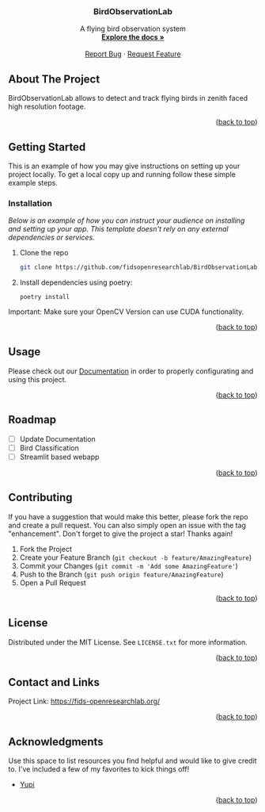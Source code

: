 <!-- PROJECT LOGO -->
<br />


<div align="center">
<!--
  <a href="https://github.com/othneildrew/Best-README-Template">
    <img src="images/logo.png" alt="Logo" width="80" height="80">
  </a>
-->
  <h3 align="center">BirdObservationLab</h3>

  <p align="center">
    A flying bird observation system
    <br />
    <a href="https://github.com/othneildrew/Best-README-Template"><strong>Explore the docs »</strong></a>
    <br />
    <br />
    <!---
    <a href="https://github.com/othneildrew/Best-README-Template">View Demo</a>
    ·
    -->
    <a href="https://github.com/fidsopenresearchlab/BirdObservationLab/issues">Report Bug</a>
    ·
    <a href="https://github.com/fidsopenresearchlab/BirdObservationLab/issues">Request Feature</a>
  </p>
</div>




<!-- ABOUT THE PROJECT -->
## About The Project

BirdObservationLab allows to detect and track flying birds in zenith faced high resolution footage. 

<p align="right">(<a href="#readme-top">back to top</a>)</p>


<!-- GETTING STARTED -->
## Getting Started

This is an example of how you may give instructions on setting up your project locally.
To get a local copy up and running follow these simple example steps.

### Installation

_Below is an example of how you can instruct your audience on installing and setting up your app. This template doesn't rely on any external dependencies or services._

1. Clone the repo
   ```sh
   git clone https://github.com/fidsopenresearchlab/BirdObservationLab.git
   ```
2. Install dependencies using poetry:
    ```shell
    poetry install
    ```

Important: Make sure your OpenCV Version can use CUDA functionality.

<p align="right">(<a href="#readme-top">back to top</a>)</p>



<!-- USAGE EXAMPLES -->
## Usage

Please check out our [Documentation](https://example.com) in order to properly configurating and using this project.


<p align="right">(<a href="#readme-top">back to top</a>)</p>



<!-- ROADMAP -->
## Roadmap
- [ ] Update Documentation
- [ ] Bird Classification
- [ ] Streamlit based webapp

<p align="right">(<a href="#readme-top">back to top</a>)</p>



<!-- CONTRIBUTING -->
## Contributing
If you have a suggestion that would make this better, please fork the repo and create a pull request. You can also simply open an issue with the tag "enhancement".
Don't forget to give the project a star! Thanks again!

1. Fork the Project
2. Create your Feature Branch (`git checkout -b feature/AmazingFeature`)
3. Commit your Changes (`git commit -m 'Add some AmazingFeature'`)
4. Push to the Branch (`git push origin feature/AmazingFeature`)
5. Open a Pull Request

<p align="right">(<a href="#readme-top">back to top</a>)</p>



<!-- LICENSE -->
## License

Distributed under the MIT License. See `LICENSE.txt` for more information.

<p align="right">(<a href="#readme-top">back to top</a>)</p>



<!-- CONTACT -->
## Contact and Links
Project Link: https://fids-openresearchlab.org/

<p align="right">(<a href="#readme-top">back to top</a>)</p>



<!-- ACKNOWLEDGMENTS -->
## Acknowledgments

Use this space to list resources you find helpful and would like to give credit to. I've included a few of my favorites to kick things off!
* [Yupi](https://github.com/yupidevs/yupi)


<p align="right">(<a href="#readme-top">back to top</a>)</p>



<!-- MARKDOWN LINKS & IMAGES -->
<!-- https://www.markdownguide.org/basic-syntax/#reference-style-links -->
[contributors-shield]: https://img.shields.io/github/contributors/othneildrew/Best-README-Template.svg?style=for-the-badge
[contributors-url]: https://github.com/othneildrew/Best-README-Template/graphs/contributors
[forks-shield]: https://img.shields.io/github/forks/othneildrew/Best-README-Template.svg?style=for-the-badge
[forks-url]: https://github.com/othneildrew/Best-README-Template/network/members
[stars-shield]: https://img.shields.io/github/stars/othneildrew/Best-README-Template.svg?style=for-the-badge
[stars-url]: https://github.com/othneildrew/Best-README-Template/stargazers
[issues-shield]: https://img.shields.io/github/issues/othneildrew/Best-README-Template.svg?style=for-the-badge
[issues-url]: https://github.com/othneildrew/Best-README-Template/issues
[license-shield]: https://img.shields.io/github/license/othneildrew/Best-README-Template.svg?style=for-the-badge
[license-url]: https://github.com/othneildrew/Best-README-Template/blob/master/LICENSE.txt
[linkedin-shield]: https://img.shields.io/badge/-LinkedIn-black.svg?style=for-the-badge&logo=linkedin&colorB=555
[linkedin-url]: https://linkedin.com/in/othneildrew
[product-screenshot]: images/screenshot.png
[Next.js]: https://img.shields.io/badge/next.js-000000?style=for-the-badge&logo=nextdotjs&logoColor=white
[Next-url]: https://nextjs.org/
[React.js]: https://img.shields.io/badge/React-20232A?style=for-the-badge&logo=react&logoColor=61DAFB
[React-url]: https://reactjs.org/
[Vue.js]: https://img.shields.io/badge/Vue.js-35495E?style=for-the-badge&logo=vuedotjs&logoColor=4FC08D
[Vue-url]: https://vuejs.org/
[Angular.io]: https://img.shields.io/badge/Angular-DD0031?style=for-the-badge&logo=angular&logoColor=white
[Angular-url]: https://angular.io/
[Svelte.dev]: https://img.shields.io/badge/Svelte-4A4A55?style=for-the-badge&logo=svelte&logoColor=FF3E00
[Svelte-url]: https://svelte.dev/
[Laravel.com]: https://img.shields.io/badge/Laravel-FF2D20?style=for-the-badge&logo=laravel&logoColor=white
[Laravel-url]: https://laravel.com
[Bootstrap.com]: https://img.shields.io/badge/Bootstrap-563D7C?style=for-the-badge&logo=bootstrap&logoColor=white
[Bootstrap-url]: https://getbootstrap.com
[JQuery.com]: https://img.shields.io/badge/jQuery-0769AD?style=for-the-badge&logo=jquery&logoColor=white
[JQuery-url]: https://jquery.com

<!---
## Restart Stream automatically
crontab -e
@reboot  /home/fids/fids_bird_detection_and_tracking/run_stream_job.py
*/5 * * * * /home/fids/fids_bird_detection_and_tracking/run_stream_job.py


## Docker

### Create Networks

```docker network create -d bridge fids-network```

``` docker network create nats-network```

### Local mongoDB

#### Pull mongoDB docker image

```
docker pull mongo
```

#### Start a mongo server

The environment variables `MONGO_INITDB_ROOT_USERNAME` and `MONGO_INITDB_ROOT_PASSWORD` should be set respectively.

```
docker run -p 27017:27017 --env MONGO_INITDB_ROOT_USERNAME=<username> --env MONGO_INITDB_ROOT_PASSWORD=<password> --name fids_mongo -t -i --network fids-network --network-alias mongo --rm mongo:latest

```

nohup python3 detection_worker.py -source /media/kubus/kubus_data/data/ressources/footage -weights_path
/media/kubus/kubus_data/data/detection/yolov4/yolov4-bird_last.weights -yolo_config_path
/media/kubus/kubus_data/data/detection/yolov4/yolov4-bird.cfg & exit

-->
